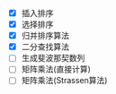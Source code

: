 - [x] 插入排序
- [x] 选择排序
- [x] 归并排序算法
- [x] 二分查找算法
- [ ] 生成斐波那契数列
- [ ] 矩阵乘法(直接计算)
- [ ] 矩阵乘法(Strassen算法)